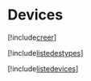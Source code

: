 # Devices

[!include[creer](devices.creer.autogen.md)]

[!include[listedestypes](devices.listedestypes.autogen.md)]

[!include[listedevices](devices.listedevices.autogen.md)]


























